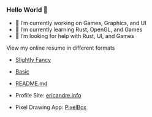 ### Hello World 👋

<!--
**ericandre615/ericandre615** is a ✨ _special_ ✨ repository because its `README.md` (this file) appears on your GitHub profile.
Here are some ideas to get you started:
-->

- 🔭 I’m currently working on Games, Graphics, and UI
- 🌱 I’m currently learning Rust, OpenGL, and Games
- 🤔 I’m looking for help with Rust, UI, and Games

View my online resume in different formats
- [Slightly Fancy](https://ericandre615.github.io/resume/build/webble)
- [Basic](https://ericandre615.github.io/resume/build/standard)
- [README.md](https://github.com/ericandre615/resume/blob/master/README.md)


- Profile Site: [ericandre.info](https://ericandre.info)
- Pixel Drawing App: [PixelBox](http://pixelbox.graphics/)
